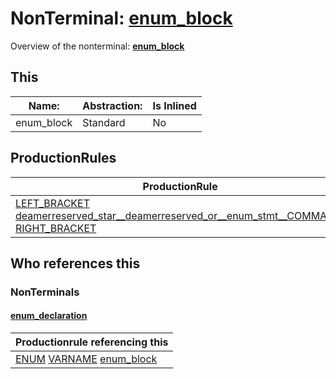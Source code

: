 # NonTerminal: **[enum_block](./enum_block.md)**

Overview of the nonterminal: **[enum_block](./enum_block.md)**



## This

| Name:                | Abstraction:    | Is Inlined |
| -------------------- | --------------- | ---------- |
| enum_block | Standard | No |



## ProductionRules

| ProductionRule |
| ---- |
| [LEFT_BRACKET](./../Lexicon/LEFT_BRACKET.md) [deamerreserved_star__deamerreserved_or__enum_stmt__COMMA____](./deamerreserved_star__deamerreserved_or__enum_stmt__COMMA____.md) [RIGHT_BRACKET](./../Lexicon/RIGHT_BRACKET.md)  |




## Who references this

### NonTerminals


#### [enum_declaration](./../Grammar/enum_declaration.md)

| Productionrule referencing this                      |
| ---------------------------------------------------- |
| [ENUM](./../Lexicon/ENUM.md) [VARNAME](./../Lexicon/VARNAME.md) [enum_block](./enum_block.md)  |




